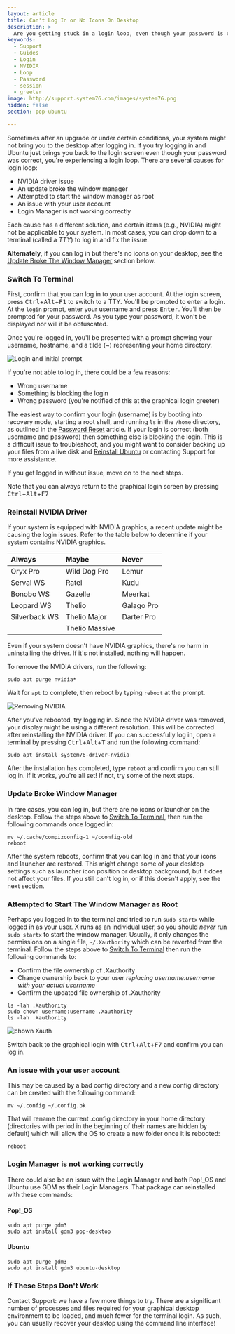 ```yaml
---
layout: article
title: Can't Log In or No Icons On Desktop
description: >
  Are you getting stuck in a login loop, even though your password is correct? Are you logged in with no desktop icons?
keywords:
  - Support
  - Guides
  - Login
  - NVIDIA
  - Loop
  - Password
  - session
  - greeter
image: http://support.system76.com/images/system76.png
hidden: false
section: pop-ubuntu

---
```


Sometimes after an upgrade or under certain conditions, your system might not bring you to the desktop after logging in. If you try logging in and Ubuntu just brings you back to the login screen even though your password was correct, you're experiencing a login loop. There are several causes for login loop:

* NVIDIA driver issue
* An update broke the window manager
* Attempted to start the window manager as root
* An issue with your user account
* Login Manager is not working correctly

Each cause has a different solution, and certain items (e.g., NVIDIA) might not be applicable to your system. In most cases, you can drop down to a terminal (called a *TTY*) to log in and fix the issue.

**Alternately,** if you can log in but there's no icons on your desktop, see the [Update Broke The Window Manager](#update-broke-window-manager) section below.

### Switch To Terminal

First, confirm that you can log in to your user account. At the login screen, press <kbd>Ctrl</kbd>+<kbd>Alt</kbd>+<kbd>F1</kbd> to switch to a TTY. You'll be prompted to enter a login. At the `login` prompt, enter your username and press <kbd>Enter</kbd>. You'll then be prompted for your password. As you type your password, it won't be displayed nor will it be obfuscated.

Once you're logged in, you'll be presented with a prompt showing your username, hostname, and a tilde (~) representing your home directory.

![Login and initial prompt](/images/login-loop/login-initial.png)

If you're not able to log in, there could be a few reasons:

* Wrong username
* Something is blocking the login
* Wrong password (you're notified of this at the graphical login greeter)

The easiest way to confirm your login (username) is by booting into recovery mode, starting a root shell, and running `ls` in the `/home` directory, as outlined in the [Password Reset](/articles/password/) article. If your login is correct (both username and password) then something else is blocking the login. This is a difficult issue to troubleshoot, and you might want to consider backing up your files from a live disk and [Reinstall Ubuntu](/articles/restore/) or contacting Support for more assistance.

If you get logged in without issue, move on to the next steps.

Note that you can always return to the graphical login screen by pressing <kbd>Ctrl</kbd>+<kbd>Alt</kbd>+<kbd>F7</kbd>

### Reinstall NVIDIA Driver

If your system is equipped with NVIDIA graphics, a recent update might be causing the login issues. Refer to the table below to determine if your system contains NVIDIA graphics.

Always        | Maybe                | Never
:-------------|:---------------------|:-----
Oryx Pro      | Wild Dog Pro         | Lemur
Serval WS     | Ratel                | Kudu
Bonobo WS     | Gazelle              | Meerkat
Leopard WS    | Thelio               | Galago Pro
Silverback WS | Thelio Major         | Darter Pro
              | Thelio Massive       |

Even if your system doesn't have NVIDIA graphics, there's no harm in uninstalling the driver. If it's not installed, nothing will happen. 

To remove the NVIDIA drivers, run the following:

```
sudo apt purge nvidia*
```

Wait for `apt` to complete, then reboot by typing `reboot` at the prompt.

![Removing NVIDIA](/images/login-loop/purge-nvidia.png)

After you've rebooted, try logging in. Since the NVIDIA driver was removed, your display might be using a different resolution. This will be corrected after reinstalling the NVIDIA driver. If you can successfully log in, open a terminal by pressing <kbd>Ctrl</kbd>+<kbd>Alt</kbd>+<kbd>T</kbd> and run the following command:

```
sudo apt install system76-driver-nvidia
```

After the installation has completed, type `reboot` and confirm you can still log in. If it works, you're all set! If not, try some of the next steps.

### Update Broke Window Manager

In rare cases, you can log in, but there are no icons or launcher on the desktop. Follow the steps above to [Switch To Terminal](#switch-to-terminal), then run the following commands once logged in:

```
mv ~/.cache/compizconfig-1 ~/cconfig-old
reboot
```

After the system reboots, confirm that you can log in and that your icons and launcher are restored. This might change some of your desktop settings such as launcher icon position or desktop background, but it does not affect your files. If you still can't log in, or if this doesn't apply, see the next section.

### Attempted to Start The Window Manager as Root

Perhaps you logged in to the terminal and tried to run `sudo startx` while logged in as your user. X runs as an individual user, so you should *never* run `sudo startx` to start the window manager. Usually, it only changes the permissions on a single file, `~/.Xauthority` which can be reverted from the terminal. Follow the steps above to [Switch To Terminal](#switch-to-terminal) then run the following commands to:

* Confirm the file ownership of .Xauthority
* Change ownership back to your user *replacing username:username with your actual username*
* Confirm the updated file ownership of .Xauthority

```
ls -lah .Xauthority
sudo chown username:username .Xauthority
ls -lah .Xauthority
```

![chown Xauth](/images/login-loop/chown-xauth.png)

Switch back to the graphical login with <kbd>Ctrl</kbd>+<kbd>Alt</kbd>+<kbd>F7</kbd> and confirm you can log in.

### An issue with your user account

This may be caused by a bad config directory and a new config directory can be created with the following command:

```
mv ~/.config ~/.config.bk
```

That will rename the current .config directory in your home directory (directories with period in the beginning of their names are hidden by default) which will allow the OS to create a new folder once it is rebooted:

```
reboot
```

### Login Manager is not working correctly

There could also be an issue with the Login Manager and both Pop!_OS and Ubuntu use GDM as their Login Managers. That package can reinstalled with these commands:

#### Pop!_OS

```
sudo apt purge gdm3 
sudo apt install gdm3 pop-desktop
```

#### Ubuntu


```
sudo apt purge gdm3 
sudo apt install gdm3 ubuntu-desktop
```

### If These Steps Don't Work

Contact Support: we have a few more things to try. There are a significant number of processes and files required for your graphical desktop environment to be loaded, and much fewer for the terminal login. As such, you can usually recover your desktop using the command line interface!

